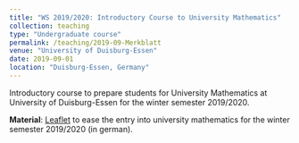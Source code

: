 ```yaml
---
title: "WS 2019/2020: Introductory Course to University Mathematics"
collection: teaching
type: "Undergraduate course"
permalink: /teaching/2019-09-Merkblatt
venue: "University of Duisburg-Essen"
date: 2019-09-01
location: "Duisburg-Essen, Germany"
---
```


Introductory course to prepare students for University Mathematics at University of Duisburg-Essen for the winter semester 2019/2020.

**Material**: [Leaflet](https://github.com/JoKaBus/Merkblatt/blob/master/MerkblattMathematikVorkurs2019.pdf) to ease the entry into university mathematics for the winter semester 2019/2020 (in german).

